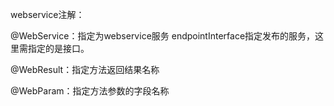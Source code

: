 webservice注解：

@WebService：指定为webservice服务
endpointInterface指定发布的服务，这里需指定的是接口。

@WebResult：指定方法返回结果名称

@WebParam：指定方法参数的字段名称


